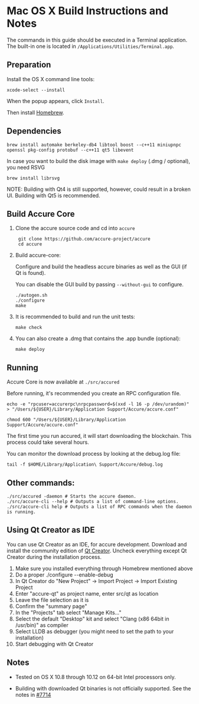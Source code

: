 Mac OS X Build Instructions and Notes
====================================
The commands in this guide should be executed in a Terminal application.
The built-in one is located in `/Applications/Utilities/Terminal.app`.

Preparation
-----------
Install the OS X command line tools:

`xcode-select --install`

When the popup appears, click `Install`.

Then install [Homebrew](http://brew.sh).

Dependencies
----------------------

    brew install automake berkeley-db4 libtool boost --c++11 miniupnpc openssl pkg-config protobuf --c++11 qt5 libevent

In case you want to build the disk image with `make deploy` (.dmg / optional), you need RSVG

    brew install librsvg

NOTE: Building with Qt4 is still supported, however, could result in a broken UI. Building with Qt5 is recommended.

Build Accure Core
------------------------

1. Clone the accure source code and cd into `accure`

        git clone https://github.com/accure-project/accure
        cd accure

2.  Build accure-core:

    Configure and build the headless accure binaries as well as the GUI (if Qt is found).

    You can disable the GUI build by passing `--without-gui` to configure.

        ./autogen.sh
        ./configure
        make

3.  It is recommended to build and run the unit tests:

        make check

4.  You can also create a .dmg that contains the .app bundle (optional):

        make deploy

Running
-------

Accure Core is now available at `./src/accured`

Before running, it's recommended you create an RPC configuration file.

    echo -e "rpcuser=accurerpc\nrpcpassword=$(xxd -l 16 -p /dev/urandom)" > "/Users/${USER}/Library/Application Support/Accure/accure.conf"

    chmod 600 "/Users/${USER}/Library/Application Support/Accure/accure.conf"

The first time you run accured, it will start downloading the blockchain. This process could take several hours.

You can monitor the download process by looking at the debug.log file:

    tail -f $HOME/Library/Application\ Support/Accure/debug.log

Other commands:
-------

    ./src/accured -daemon # Starts the accure daemon.
    ./src/accure-cli --help # Outputs a list of command-line options.
    ./src/accure-cli help # Outputs a list of RPC commands when the daemon is running.

Using Qt Creator as IDE
------------------------
You can use Qt Creator as an IDE, for accure development.
Download and install the community edition of [Qt Creator](https://www.qt.io/download/).
Uncheck everything except Qt Creator during the installation process.

1. Make sure you installed everything through Homebrew mentioned above
2. Do a proper ./configure --enable-debug
3. In Qt Creator do "New Project" -> Import Project -> Import Existing Project
4. Enter "accure-qt" as project name, enter src/qt as location
5. Leave the file selection as it is
6. Confirm the "summary page"
7. In the "Projects" tab select "Manage Kits..."
8. Select the default "Desktop" kit and select "Clang (x86 64bit in /usr/bin)" as compiler
9. Select LLDB as debugger (you might need to set the path to your installation)
10. Start debugging with Qt Creator

Notes
-----

* Tested on OS X 10.8 through 10.12 on 64-bit Intel processors only.

* Building with downloaded Qt binaries is not officially supported. See the notes in [#7714](https://github.com/bitcoin/bitcoin/issues/7714)
